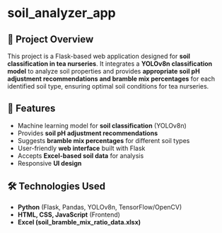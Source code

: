 # soil_analyzer_app

## 📌 Project Overview  
This project is a Flask-based web application designed for **soil classification in tea nurseries**. It integrates a **YOLOv8n classification model** to analyze soil properties and provides **appropriate soil pH adjustment recommendations and bramble mix percentages** for each identified soil type, ensuring optimal soil conditions for tea nurseries.  

## 🚀 Features  
- Machine learning model for **soil classification** (YOLOv8n)  
- Provides **soil pH adjustment recommendations**  
- Suggests **bramble mix percentages** for different soil types  
- User-friendly **web interface** built with Flask  
- Accepts **Excel-based soil data** for analysis  
- Responsive **UI design**  

## 🛠️ Technologies Used  
- **Python** (Flask, Pandas, YOLOv8n, TensorFlow/OpenCV)  
- **HTML, CSS, JavaScript** (Frontend)  
- **Excel (soil_bramble_mix_ratio_data.xlsx)**  
